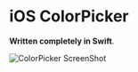# iOS ColorPicker
**Written completely in Swift**.

![ColorPicker ScreenShot](../master/Screenshots/Image01.png)